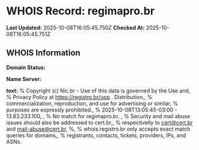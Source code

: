 # WHOIS Record: regimapro.br

**Last Updated:** 2025-10-08T16:05:45.750Z
**Checked At:** 2025-10-08T16:05:45.751Z

## WHOIS Information

**Domain Status:** 

**Name Server:** 

**text:** % Copyright (c) Nic.br - Use of this data is governed by the Use and, % Privacy Policy at https://registro.br/upp . Distribution,, % commercialization, reproduction, and use for advertising or similar, % purposes are expressly prohibited., % 2025-10-08T13:05:45-03:00 - 13.83.233.100, , % No match for regimapro.br, , % Security and mail abuse issues should also be addressed to cert.br,, % respectivelly to cert@cert.br and mail-abuse@cert.br, %, % whois.registro.br only accepts exact match queries for domains,, % registrants, contacts, tickets, providers, IPs, and ASNs.


